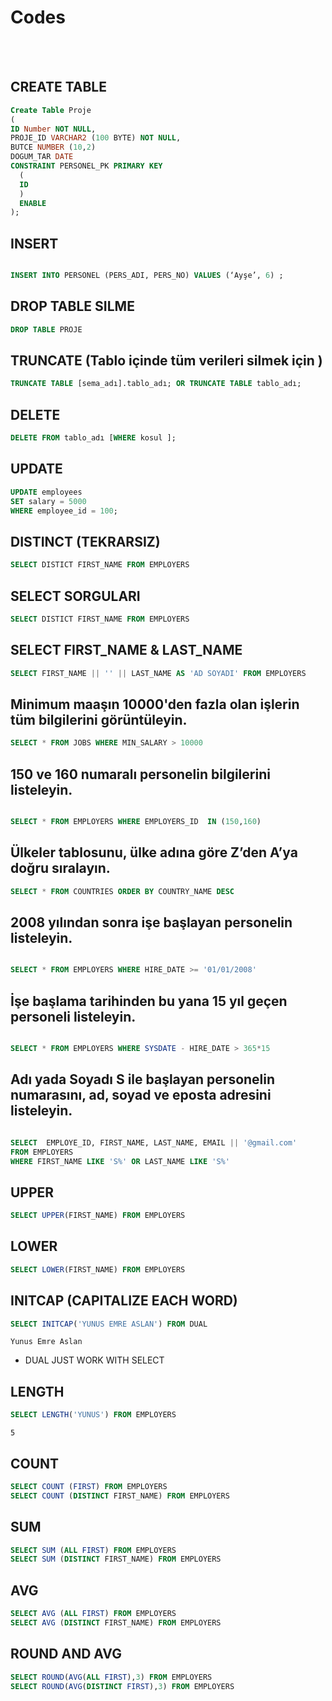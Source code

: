 # Codes

<br>
<br>


## CREATE TABLE

```SQL
Create Table Proje
(
ID Number NOT NULL,
PROJE_ID VARCHAR2 (100 BYTE) NOT NULL,
BUTCE NUMBER (10,2)
DOGUM_TAR DATE
CONSTRAINT PERSONEL_PK PRIMARY KEY
  (
  ID 
  )  
  ENABLE
);
```

## INSERT

```SQL

INSERT INTO PERSONEL (PERS_ADI, PERS_NO) VALUES (‘Ayşe’, 6) ;

```

## DROP TABLE SILME

```SQL
DROP TABLE PROJE

```

## TRUNCATE (Tablo içinde  tüm verileri silmek için )

```SQL
TRUNCATE TABLE [sema_adı].tablo_adı; OR TRUNCATE TABLE tablo_adı;
```

## DELETE

```SQL
DELETE FROM tablo_adı [WHERE kosul ];
```

## UPDATE

```SQL
UPDATE employees
SET salary = 5000
WHERE employee_id = 100;
```

## DISTINCT (TEKRARSIZ)

```SQL
SELECT DISTICT FIRST_NAME FROM EMPLOYERS
```
 ## SELECT SORGULARI
 ```SQL
SELECT DISTICT FIRST_NAME FROM EMPLOYERS
```

## SELECT FIRST_NAME & LAST_NAME
 ```SQL
SELECT FIRST_NAME || '' || LAST_NAME AS 'AD SOYADI' FROM EMPLOYERS
```
 
## Minimum maaşın 10000'den fazla olan işlerin tüm bilgilerini görüntüleyin.

```SQL
SELECT * FROM JOBS WHERE MIN_SALARY > 10000 
```

## 150 ve 160 numaralı personelin bilgilerini listeleyin.

```SQL

SELECT * FROM EMPLOYERS WHERE EMPLOYERS_ID  IN (150,160)

```

## Ülkeler tablosunu, ülke adına göre Z’den A’ya doğru sıralayın.

```SQL 
SELECT * FROM COUNTRIES ORDER BY COUNTRY_NAME DESC
```

## 2008 yılından sonra işe başlayan personelin listeleyin.

```SQL

SELECT * FROM EMPLOYERS WHERE HIRE_DATE >= '01/01/2008'

```
## İşe başlama tarihinden bu yana 15 yıl geçen personeli listeleyin.

```SQL

SELECT * FROM EMPLOYERS WHERE SYSDATE - HIRE_DATE > 365*15 

```
## Adı yada Soyadı S ile başlayan personelin numarasını, ad, soyad ve eposta adresini listeleyin.

```SQL

SELECT  EMPLOYE_ID, FIRST_NAME, LAST_NAME, EMAIL || '@gmail.com'
FROM EMPLOYERS
WHERE FIRST_NAME LIKE 'S%' OR LAST_NAME LIKE 'S%'
```

## UPPER

```SQL
SELECT UPPER(FIRST_NAME) FROM EMPLOYERS
```

## LOWER

```SQL
SELECT LOWER(FIRST_NAME) FROM EMPLOYERS
```

##  INITCAP (CAPITALIZE EACH WORD)

```SQL
SELECT INITCAP('YUNUS EMRE ASLAN') FROM DUAL 
```

```
Yunus Emre Aslan
```
* DUAL JUST WORK WITH SELECT


## LENGTH

```SQL
SELECT LENGTH('YUNUS') FROM EMPLOYERS 
```

```output
5
```

## COUNT

```SQL
SELECT COUNT (FIRST) FROM EMPLOYERS 
SELECT COUNT (DISTINCT FIRST_NAME) FROM EMPLOYERS
```

##  SUM

```SQL
SELECT SUM (ALL FIRST) FROM EMPLOYERS 
SELECT SUM (DISTINCT FIRST_NAME) FROM EMPLOYERS
```

## AVG

```SQL
SELECT AVG (ALL FIRST) FROM EMPLOYERS 
SELECT AVG (DISTINCT FIRST_NAME) FROM EMPLOYERS
```

## ROUND AND AVG

```SQL
SELECT ROUND(AVG(ALL FIRST),3) FROM EMPLOYERS 
SELECT ROUND(AVG(DISTINCT FIRST),3) FROM EMPLOYERS 
```

